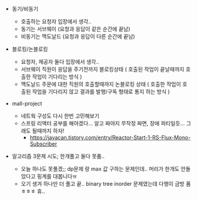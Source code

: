 * 동기/비동기
    - 호출하는 요청자 입장에서 생각..
    - 동기는 서브웨이 (요청과 응답이 같은 순간에 끝남)
    - 비동기는 맥도날드 (요청과 응답이 다른 순간에 끝남)


* 블로킹/논블로킹
    - 요청자, 제공자 둘다 입장에서 생각..
    - 서브웨이 직원이 응답을 주기전까지 블로킹상태 ( 호출된 작업이 끝날때까지 호출한 작업이 기다리는 방식 )
    - 맥도날드 주문에 대한 직원의 호출할때까지 논블로킹 상태 ( 호출한 작업이 호출된 작업을 기다리지 않고 결과를 발행/구독 형태로 통지 하는 방식 )


* mall-project
    - 네트웍 구성도 다시 한번 고민해보기
    - 스프링 리액터 공부를 해야겠다... 알고 짜야지 무작정 짜면, 장애 파티일듯... 그래도 될때까지 하자! 
        - https://javacan.tistory.com/entry/Reactor-Start-1-RS-Flux-Mono-Subscriber



* 알고리즘 3문제 시도; 한개풀고 둘다 못품.. 
    - 오늘 하나도 못풀겠;; dp문제 랑 max 값 구하는 문제인데.. 머리가 한개도 안돌았다고 핑계를 대봅니다ㅠ
    - 오기 생겨 하나만 더 풀고 끝.. binary tree inorder 문제였는데 다행이 금방 품ㅎㅎㅎ 휴..


